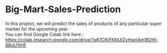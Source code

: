 # Big-Mart-Sales-Prediction
In this project, we will predict the sales of products of  any particular super market for the upcoming year.   
You can find Google Colab link here : https://colab.research.google.com/drive/1qK1CKjFKNUtZyHwnAm1B2Hl-8BgU1tHF
